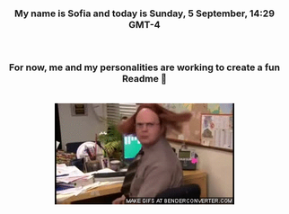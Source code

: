 


<div align="center">
<h3 >My name is Sofia and today is Sunday, 5 September, 14:29 GMT-4</h3><br>
<h3 >For now, me and my personalities are working to create a fun Readme 👋
</h3><br>
<img src='img/dwight.gif' alt='working...'/>
</div>
